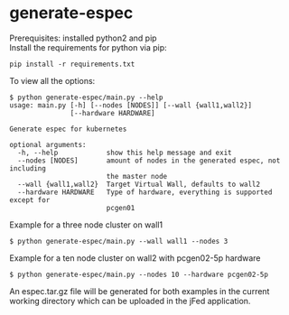# generate-espec
Prerequisites: installed python2 and pip  
Install the requirements for python via pip:
```
pip install -r requirements.txt
```
To view all the options:
```
$ python generate-espec/main.py --help
usage: main.py [-h] [--nodes [NODES]] [--wall {wall1,wall2}]
               [--hardware HARDWARE]

Generate espec for kubernetes

optional arguments:
  -h, --help            show this help message and exit
  --nodes [NODES]       amount of nodes in the generated espec, not including
                        the master node
  --wall {wall1,wall2}  Target Virtual Wall, defaults to wall2
  --hardware HARDWARE   Type of hardware, everything is supported except for
                        pcgen01
```
Example for a three node cluster on wall1
```
$ python generate-espec/main.py --wall wall1 --nodes 3
```
Example for a ten node cluster on wall2 with pcgen02-5p hardware
```
$ python generate-espec/main.py --nodes 10 --hardware pcgen02-5p
```
An espec.tar.gz file will be generated for both examples in the current working directory which can be uploaded in the jFed application.
